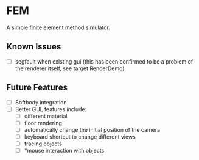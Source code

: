
# FEM

A simple finite element method simulator.

## Known Issues

- [ ] segfault when existing gui (this has been confirmed to be a problem of the renderer itself, see target RenderDemo)

## Future Features

- [ ] Softbody integration
- [ ] Better GUI, features include:
  - [ ] different material
  - [ ] floor rendering
  - [ ] automatically change the initial position of the camera
  - [ ] keyboard shortcut to change different views
  - [ ] tracing objects
  - [ ] *mouse interaction with objects